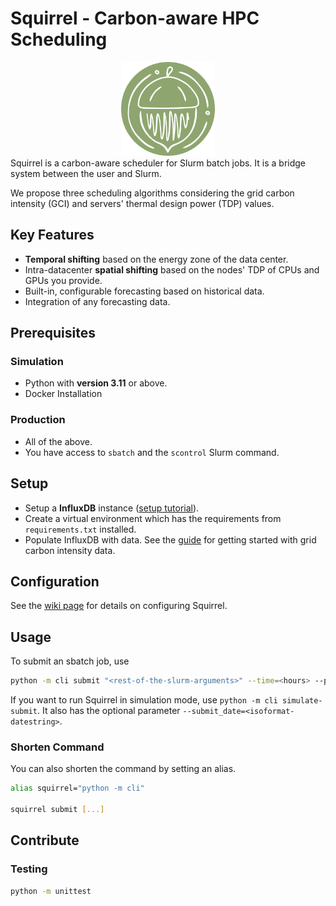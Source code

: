 # Squirrel - Carbon-aware HPC Scheduling
<div align="center">
<img src="assets\logo-500px.png" alt="drawing" width="150"/>
</div>
Squirrel is a carbon-aware scheduler for Slurm batch jobs. It is a bridge system between the user and Slurm.

We propose three scheduling algorithms considering the grid carbon intensity (GCI) and servers' thermal design power (TDP) values.

## Key Features
- **Temporal shifting** based on the energy zone of the data center.
- Intra-datacenter **spatial shifting** based on the nodes' TDP of CPUs and GPUs you provide.
- Built-in, configurable forecasting based on historical data.
- Integration of any forecasting data.

## Prerequisites

### Simulation
- Python with **version 3.11** or above.
- Docker Installation

### Production
- All of the above.
- You have access to `sbatch` and the `scontrol` Slurm command.

## Setup
- Setup a **InfluxDB** instance ([setup tutorial](https://github.com/Weitspringer/squirrel-hpc/wiki/InfluxDB-Setup)).
- Create a virtual environment which has the requirements from `requirements.txt` installed.
- Populate InfluxDB with data. See the [guide](https://github.com/Weitspringer/squirrel-hpc/wiki/Grid-Carbon-Intensity-(GCI)-Data) for getting started with grid carbon intensity data.

## Configuration

See the [wiki page](https://github.com/Weitspringer/squirrel-hpc/wiki/Configuration) for details on configuring Squirrel.

## Usage

To submit an sbatch job, use 
```bash
python -m cli submit "<rest-of-the-slurm-arguments>" --time=<hours> --partition=<partition_names> --gpus-per-node=[type:]<number>
```

If you want to run Squirrel in simulation mode, use `python -m cli simulate-submit`. It also has the optional parameter `--submit_date=<isoformat-datestring>`.

### Shorten Command

You can also shorten the command by setting an alias.

```bash
alias squirrel="python -m cli"

squirrel submit [...]
```

## Contribute

### Testing

```bash
python -m unittest
```


